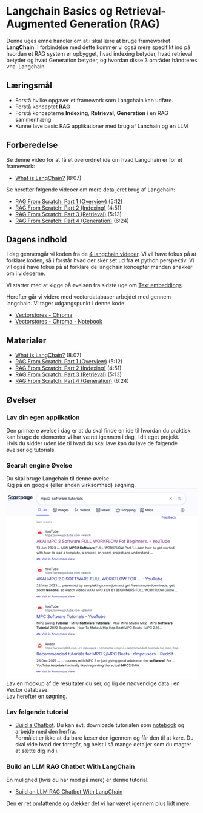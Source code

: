 # Langchain Basics og Retrieval-Augmented Generation (RAG)
Denne uges emne handler om at i skal lære at bruge frameworket **LangChain**. I forbindelse med dette kommer vi også mere specifikt ind på hvordan et RAG system er opbygget, hvad indexing betyder, hvad retrieval betyder og hvad Generation betyder, og hvordan disse 3 områder håndteres vha. Langchain.

## Læringsmål
* Forstå hvilke opgaver et framework som Langchain kan udføre.
* Forstå konceptet **RAG**
* Forstå koncepterne **Indexing**, **Retrieval**, **Generation** i en RAG sammenhæng
* Kunne lave basic RAG applikationer med brug af Lanchain og en LLM

## Forberedelse
Se denne video for at få et overordnet ide om hvad Langchain er for et framework:
* [What is LangChain?](https://www.youtube.com/watch?v=1bUy-1hGZpI) (8:07)

Se herefter følgende videoer om mere detaljeret brug af Langchain:    
* [RAG From Scratch: Part 1 (Overview)](https://www.youtube.com/watch?v=wd7TZ4w1mSw) (5:12)
* [RAG From Scratch: Part 2 (Indexing)](https://www.youtube.com/watch?v=bjb_EMsTDKI) (4:51)
* [RAG From Scratch: Part 3 (Retrieval)](https://www.youtube.com/watch?v=LxNVgdIz9sU) (5:13)
* [RAG From Scratch: Part 4 (Generation)](https://www.youtube.com/watch?v=Vw52xyyFsB8) (6:24)

## Dagens indhold
I dag gennemgår vi koden fra de [4 langchain videoer](../materialer/ses6/). Vi vil have fokus på at forklare koden, så i forstår hvad der sker set ud fra et python perspektiv. Vi vil også have fokus på at forklare de langchain koncepter manden snakker om i videoerne.

Vi starter med at kigge på øvelsen fra sidste uge om [Text embeddings](../materialer/ses5/ex-textembeddings/text_embeddings.ipynb)

Herefter går vi videre med vectordatabaser arbejdet med gennem langchain.
Vi tager udgangspunkt i denne kode:

* [Vectorstores - Chroma](https://python.langchain.com/docs/integrations/vectorstores/chroma/)
* [Vectorstores - Chroma - Notebook](../materialer/ses6/chroma.ipynb)

## Materialer
* [What is LangChain?](https://www.youtube.com/watch?v=1bUy-1hGZpI) (8:07)
* [RAG From Scratch: Part 1 (Overview)](https://www.youtube.com/watch?v=wd7TZ4w1mSw) (5:12)
* [RAG From Scratch: Part 2 (Indexing)](https://www.youtube.com/watch?v=bjb_EMsTDKI) (4:51)
* [RAG From Scratch: Part 3 (Retrieval)](https://www.youtube.com/watch?v=LxNVgdIz9sU) (5:13)
* [RAG From Scratch: Part 4 (Generation)](https://www.youtube.com/watch?v=Vw52xyyFsB8) (6:24)

## Øvelser

### Lav din egen applikation 
Den primære øvelse i dag er at du skal finde en ide til hvordan du praktisk kan bruge de elementer vi har været igennem i dag, i dit eget projekt.     
Hvis du sidder uden ide til hvad du skal lave kan du lave de følgende øvelser og tutorials. 

### Search engine Øvelse
Du skal bruge Langchain til denne øvelse.    
Kig på en google (eller anden virksomhed) søgning.    
![](../materialer/ses6/exercises/google_search.png)   
Lav en mockup af de resultater du ser, og lig de nødvendige data i en Vector database.    
Lav herefter en søgning. 

### Lav følgende tutorial    
* [Build a Chatbot](https://python.langchain.com/docs/tutorials/chatbot/).
Du kan evt. downloade tutorialen som [notebook](https://github.com/langchain-ai/langchain/blob/master/docs/docs/tutorials/chatbot.ipynb) og arbejde med den herfra.     
Formålet er ikke at du bare læser den igennem og får den til at køre. Du skal vide hvad der foregår, og helst i så mange detaljer som du magter at sætte dig ind i. 

### Build an LLM RAG Chatbot With LangChain
En mulighed (hvis du har mod på mere) er denne tutorial.

* [Build an LLM RAG Chatbot With LangChain](https://realpython.com/build-llm-rag-chatbot-with-langchain/)

Den er ret omfattende og dækker det vi har været igennem plus lidt mere.